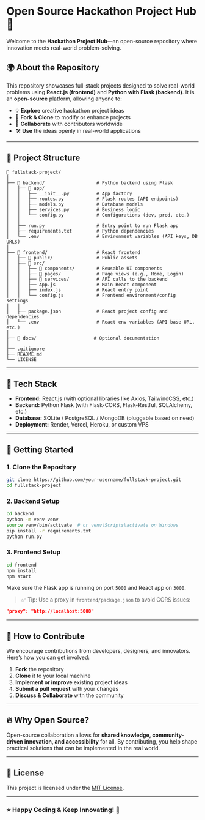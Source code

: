 # Open Source Hackathon Project Hub 🚀  

Welcome to the **Hackathon Project Hub**—an open-source repository where innovation meets real-world problem-solving.  

## 🌍 About the Repository  
This repository showcases full-stack projects designed to solve real-world problems using **React.js (frontend)** and **Python with Flask (backend)**. It is an **open-source** platform, allowing anyone to:  
- 💡 **Explore** creative hackathon project ideas  
- 🔄 **Fork & Clone** to modify or enhance projects  
- 🤝 **Collaborate** with contributors worldwide  
- 🛠️ **Use** the ideas openly in real-world applications  

---

## 📌 Project Structure  

```
📁 fullstack-project/  
│  
├── 📁 backend/                   # Python backend using Flask  
│   ├── 📁 app/  
│   │   ├── __init__.py          # App factory  
│   │   ├── routes.py            # Flask routes (API endpoints)  
│   │   ├── models.py            # Database models  
│   │   ├── services.py          # Business logic  
│   │   └── config.py            # Configurations (dev, prod, etc.)  
│   │  
│   ├── run.py                   # Entry point to run Flask app  
│   ├── requirements.txt         # Python dependencies  
│   └── .env                     # Environment variables (API keys, DB URLs)  
│  
├── 📁 frontend/                  # React frontend  
│   ├── 📁 public/                # Public assets  
│   ├── 📁 src/  
│   │   ├── 📁 components/        # Reusable UI components  
│   │   ├── 📁 pages/             # Page views (e.g., Home, Login)  
│   │   ├── 📁 services/          # API calls to the backend  
│   │   ├── App.js               # Main React component  
│   │   ├── index.js             # React entry point  
│   │   └── config.js            # Frontend environment/config settings  
│   │  
│   ├── package.json             # React project config and dependencies  
│   └── .env                     # React env variables (API base URL, etc.)  
│  
├── 📁 docs/                     # Optional documentation  
│  
├── .gitignore  
├── README.md  
└── LICENSE  
```

---

## 🧠 Tech Stack  
- **Frontend:** React.js (with optional libraries like Axios, TailwindCSS, etc.)  
- **Backend:** Python Flask (with Flask-CORS, Flask-Restful, SQLAlchemy, etc.)  
- **Database:** SQLite / PostgreSQL / MongoDB (pluggable based on need)  
- **Deployment:** Render, Vercel, Heroku, or custom VPS  

---

## 🚀 Getting Started  

### 1. Clone the Repository  
```bash
git clone https://github.com/your-username/fullstack-project.git
cd fullstack-project
```

### 2. Backend Setup  
```bash
cd backend
python -m venv venv
source venv/bin/activate  # or venv\Scripts\activate on Windows
pip install -r requirements.txt
python run.py
```

### 3. Frontend Setup  
```bash
cd frontend
npm install
npm start
```

Make sure the Flask app is running on port `5000` and React app on `3000`.

> ✅ Tip: Use a proxy in `frontend/package.json` to avoid CORS issues:
```json
"proxy": "http://localhost:5000"
```

---

## 🤝 How to Contribute  
We encourage contributions from developers, designers, and innovators. Here’s how you can get involved:  
1. **Fork** the repository  
2. **Clone** it to your local machine  
3. **Implement or improve** existing project ideas  
4. **Submit a pull request** with your changes  
5. **Discuss & Collaborate** with the community  

---

## 🔥 Why Open Source?  
Open-source collaboration allows for **shared knowledge, community-driven innovation, and accessibility** for all. By contributing, you help shape practical solutions that can be implemented in the real world.  

---

## 📃 License  
This project is licensed under the [MIT License](LICENSE).

---

### ⭐ Happy Coding & Keep Innovating! 🚀  
